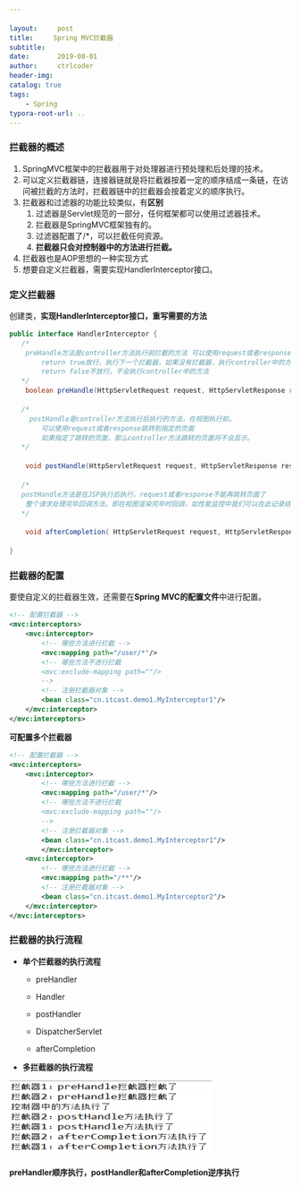 ```yaml
---

layout:     post
title:     Spring MVC拦截器
subtitle:   
date:       2019-08-01
author:     ctrlcoder
header-img: 
catalog: true
tags:
    - Spring
typora-root-url: ..
---
```


### 拦截器的概述

1. SpringMVC框架中的拦截器用于对处理器进行预处理和后处理的技术。
2. 可以定义拦截器链，连接器链就是将拦截器按着一定的顺序结成一条链，在访问被拦截的方法时，拦截器链中的拦截器会按着定义的顺序执行。
3. 拦截器和过滤器的功能比较类似，有**区别**
   1. 过滤器是Servlet规范的一部分，任何框架都可以使用过滤器技术。
   2. 拦截器是SpringMVC框架独有的。
   3. 过滤器配置了/\*，可以拦截任何资源。
   4. **拦截器只会对控制器中的方法进行拦截。**
4. 拦截器也是AOP思想的一种实现方式
5. 想要自定义拦截器，需要实现HandlerInterceptor接口。



### 定义拦截器

创建类，**实现HandlerInterceptor接口，重写需要的方法**

```java
public interface HandlerInterceptor {
   /*
	preHandle方法是controller方法执行前拦截的方法 可以使用request或者response跳转到指定的页面
		return true放行，执行下一个拦截器，如果没有拦截器，执行controller中的方法。
		return false不放行，不会执行controller中的方法
   */
    boolean preHandle(HttpServletRequest request, HttpServletResponse response,Object handler)throws Exception;

   /*
	 postHandle是controller方法执行后执行的方法，在视图执行前。
		可以使用request或者response跳转到指定的页面
		如果指定了跳转的页面，那么controller方法跳转的页面将不会显示。
   */

    void postHandle(HttpServletRequest request, HttpServletResponse response, Object handler, ModelAndView modelAndView) throws Exception;

   /*
   postHandle方法是在JSP执行后执行，request或者response不能再跳转页面了
	整个请求处理完毕回调方法，即在视图渲染完毕时回调，如性能监控中我们可以在此记录结束时间并输出消耗时间，还可以进行一些资源清理，类似于try-catch-finally中的finally，但仅调用处理器执行链中
   */

    void afterCompletion( HttpServletRequest request, HttpServletResponse response, Object handler, Exception ex) throws Exception;
    
}
```



### 拦截器的配置

 要使自定义的拦截器生效，还需要在**Spring MVC的配置文件**中进行配置。

```xml
<!-- 配置拦截器 -->
<mvc:interceptors>
	<mvc:interceptor>
		<!-- 哪些方法进行拦截 -->
		<mvc:mapping path="/user/*"/>
		<!-- 哪些方法不进行拦截
		<mvc:exclude-mapping path=""/>
		-->
		<!-- 注册拦截器对象 -->
		<bean class="cn.itcast.demo1.MyInterceptor1"/>
	</mvc:interceptor>
</mvc:interceptors>
```

**可配置多个拦截器**

```xml
<!-- 配置拦截器 -->
<mvc:interceptors>
	<mvc:interceptor>
		<!-- 哪些方法进行拦截 -->
		<mvc:mapping path="/user/*"/>
		<!-- 哪些方法不进行拦截
		<mvc:exclude-mapping path=""/>
		-->
		<!-- 注册拦截器对象 -->
		<bean class="cn.itcast.demo1.MyInterceptor1"/>
		</mvc:interceptor>
	<mvc:interceptor>
		<!-- 哪些方法进行拦截 -->
		<mvc:mapping path="/**"/>
		<!-- 注册拦截器对象 -->
		<bean class="cn.itcast.demo1.MyInterceptor2"/>
	</mvc:interceptor>
</mvc:interceptors>
```



### 拦截器的执行流程

- **单个拦截器的执行流程**

  - preHandler

  - Handler

  - postHandler

  - DispatcherServlet

  - afterCompletion

    

- **多拦截器的执行流程**

![img](/img/assets_2019/1173674-20190412212035443-2023243854-1564906511127.png)

​	**preHandler顺序执行，postHandler和afterCompletion逆序执行**